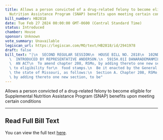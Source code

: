 ```yaml
---
title: Allows a person convicted of a drug-related felony to become eligible for Supplemental
  Nutrition Assistance Program (SNAP) benefits upon meeting certain conditions
bill_number: HB2818
date: Tue Feb 27 2024 00:00:00 GMT-0600 (Central Standard Time)
status: Introduced
chamber: House
sponsor: Unknown
vote_summary: Unavailable
legiscan_url: https://legiscan.com/MO/text/HB2818/id/2941978
draft: false
bill_text: "|\n  SECOND REGULAR SESSION\n  HOUSE BILL NO. 2818\n  102ND GENERAL ASSEMBLY\n\
  \  INTRODUCED BY REPRESENTATIVE ANDERSON.\n  5915H.01I DANARADEMANMILLER,ChiefClerk\n\
  \  AN ACT\n  To amend chapter 208, RSMo, by adding thereto one new section relating\
  \ to eligibility for\n  food stamps.\n  Be it enacted by the General Assembly of\
  \ the state of Missouri, as follows:\n  Section A. Chapter 208, RSMo, is amended\
  \ by adding thereto one new section, to be"
---
```

Allows a person convicted of a drug-related felony to become eligible for Supplemental Nutrition Assistance Program (SNAP) benefits upon meeting certain conditions

---

## Read Full Bill Text

You can view the full text [here](https://legiscan.com/MO/text/HB2818/id/2941978).

